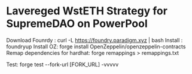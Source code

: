 # Lavereged WstETH Strategy for SupremeDAO on PowerPool

Download Founrdy : curl -L https://foundry.paradigm.xyz | bash
Install : foundryup
Install OZ: forge install OpenZeppelin/openzeppelin-contracts
Remap dependencies for hardhat: forge remappings > remappings.txt

Test: forge test --fork-url [FORK_URL] -vvvvv

